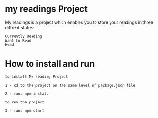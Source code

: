 # my readings Project 

My readings is a project which enables you to store your readings in three diffrent states: 

    Currently Reading
    Want to Read
    Read


# How to install and run 

    to install My reading Project

    1 - cd to the project on the same level of package.json file

    2 - run: npm install

    to run the project 

    3 - run: npm start






